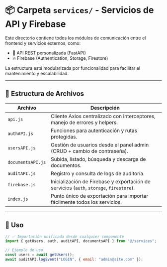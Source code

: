 # 📦 Carpeta `services/` - Servicios de API y Firebase

Este directorio contiene todos los módulos de comunicación entre el frontend y servicios externos, como:

- 🔗 API REST personalizada (FastAPI)
- 🔥 Firebase (Authentication, Storage, Firestore)

La estructura está modularizada por funcionalidad para facilitar el mantenimiento y escalabilidad.

---

## 📁 Estructura de Archivos

| Archivo                | Descripción                                                                 |
|------------------------|-----------------------------------------------------------------------------|
| `api.js`              | Cliente Axios centralizado con interceptores, manejo de errores y helpers. |
| `authAPI.js`          | Funciones para autenticación y rutas protegidas.                            |
| `usersAPI.js`         | Gestión de usuarios desde el panel admin (CRUD + cambio de contraseña).     |
| `documentsAPI.js`     | Subida, listado, búsqueda y descarga de documentos.                         |
| `auditAPI.js`         | Registro y consulta de logs de auditoría.                                   |
| `firebase.js`         | Inicialización de Firebase y exportación de servicios (`auth`, `storage`, `firestore`). |
| `index.js`            | Punto único de exportación para importar fácilmente todos los servicios.    |

---

## 🧪 Uso

```js
// ✅ Importación unificada desde cualquier componente
import { getUsers, auth, auditAPI, documentsAPI } from "@/services";

// Ejemplo de uso
const users = await getUsers();
await auditAPI.logEvent("LOGIN", { email: "admin@site.com" });
